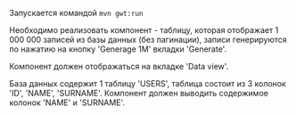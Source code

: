 Запускается командой `mvn gwt:run`

Необходимо реализовать компонент - таблицу, которая отображает 1 000 000 записей из базы данных (без пагинации),
записи генерируются по нажатию на кнопку 'Generage 1M' вкладки 'Generate'.

Компонент должен отображаться на вкладке 'Data view'.

База данных содержит 1 таблицу 'USERS', таблица состоит из 3 колонок 'ID', 'NAME', 'SURNAME'.
Компонент должен выводить содержимое колонок 'NAME' и 'SURNAME'.
